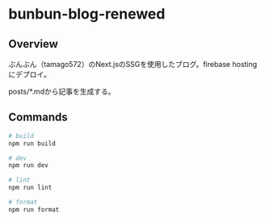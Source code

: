 # bunbun-blog-renewed

## Overview

ぶんぶん（tamago572）のNext.jsのSSGを使用したブログ。firebase hostingにデプロイ。

posts/*.mdから記事を生成する。

## Commands

```bash
# build
npm run build

# dev
npm run dev

# lint
npm run lint

# format
npm run format
```

